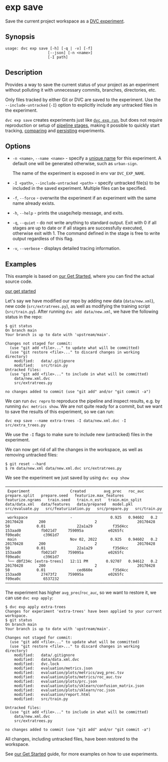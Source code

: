 # exp save

Save the current project workspace as a [DVC experiment].

[dvc experiment]: /doc/user-guide/experiment-management/experiments-overview

## Synopsis

```usage
usage: dvc exp save [-h] [-q | -v] [-f]
                   [--json] [-n <name>]
                   [-I path]
```

## Description

Provides a way to save the current status of your <abbr>project</abbr> as an
<abbr>experiment</abbr> without polluting it with unnecessary commits, branches,
directories, etc.

Only files tracked by either Git or DVC are saved to the experiment. Use the
`--include-untracked` (`-I`) option to explicitly include any untracked files in
the experiment.

`dvc exp save` creates <abbr>experiments</abbr> just like
[`dvc exp run`](/doc/command-reference/exp/run), but does not require
reproduction or setup of [pipeline stages](/doc/start/data-pipelines), making it
possible to quickly start tracking, [comparing] and [persisting] experiments.

[comparing]: /doc/user-guide/experiment-management/comparing-experiments
[persisting]: /doc/user-guide/experiment-management/persisting-experiments

## Options

- `-n <name>`, `--name <name>` - specify a [unique name] for this experiment. A
  default one will be generated otherwise, such as `urban-sign`.

  <admon type="tip">

  The name of the experiment is exposed in env var `DVC_EXP_NAME`.

  </admon>

- `-I <path>`, `--include-untracked <path>` - specify untracked file(s) to be
  included in the saved experiment. Multiple files can be specified.

- `-f`, `--force` - overwrite the experiment if an experiment with the same name
  already exists.

- `-h`, `--help` - prints the usage/help message, and exits.

- `-q`, `--quiet` - do not write anything to standard output. Exit with 0 if all
  stages are up to date or if all stages are successfully executed, otherwise
  exit with 1. The command defined in the stage is free to write output
  regardless of this flag.

- `-v`, `--verbose` - displays detailed tracing information.

[unique name]:
  https://dvc.org/doc/user-guide/experiment-management/experiments-overview#how-does-dvc-track-experiments

## Examples

<admon type="info">

This example is based on [our Get Started], where you can find the actual source
code.

[our get started](/doc/start/experiment-management/experiments)

</admon>

Let's say we have modified our repo by adding new data (`data/new.xml`), new
code (`src/extratrees.py`), as well as modifying the training script
(`src/train.py`). After running `dvc add data/new.xml`, we have the following
status in the repo:

```cli
$ git status
On branch main
Your branch is up to date with 'upstream/main'.

Changes not staged for commit:
  (use "git add <file>..." to update what will be committed)
  (use "git restore <file>..." to discard changes in working directory)
	modified:   data/.gitignore
	modified:   src/train.py
Untracked files:
  (use "git add <file>..." to include in what will be committed)
	data/new.xml.dvc
	src/extratrees.py

no changes added to commit (use "git add" and/or "git commit -a")
```

We can run `dvc repro` to reproduce the pipeline and inspect results, e.g. by
running `dvc metrics show`. We are not quite ready for a commit, but we want to
save the results of this experiment, so we can run:

```cli
dvc exp save --name extra-trees -I data/new.xml.dvc -I src/extra_trees.py
```

We use the `-I` flags to make sure to include new (untracked) files in the
experiment.

We can now get rid of all the changes in the workspace, as well as removing
untracked files:

```cli
$ git reset --hard
$ rm data/new.xml data/new.xml.dvc src/extratrees.py
```

We see the experiment we just saved by using `dvc exp show`

```dvctable
────────────────────────────────────────────────────────────────────────────────────────────────────────────────────────────────────────────────────────────────────────────────────────────────────────────────────────────────────────────────────────────────────────────────────────────────────────────────────────────
 Experiment                  Created        avg_prec   roc_auc   prepare.split   prepare.seed   featurize.max_features   featurize.ngrams   train.seed   train.n_est   train.min_split   data/data.xml   data/features   data/prepared   model.pkl   src/evaluate.py   src/featurization.py   src/prepare.py   src/train.py
────────────────────────────────────────────────────────────────────────────────────────────────────────────────────────────────────────────────────────────────────────────────────────────────────────────────────────────────────────────────────────────────────────────────────────────────────────────────────────────
 workspace                   -                 0.925   0.94602   0.2             20170428       200                      2                  20170428     50            0.01              22a1a29         f35d4cc         153aad0         fb021d7     759095a           e0265fc                f09ea0c          c3961d7
 main                        Nov 02, 2022      0.925   0.94602   0.2             20170428       200                      2                  20170428     50            0.01              22a1a29         f35d4cc         153aad0         fb021d7     759095a           e0265fc                f09ea0c          c3961d7
 └── d0f234c [extra-trees]   12:11 PM        0.92707   0.94612   0.2             20170428       200                      2                  20170428     50            0.01              ced660e         f35d4cc         153aad0         27473f2     759095a           e0265fc                f09ea0c          6537232
────────────────────────────────────────────────────────────────────────────────────────────────────────────────────────────────────────────────────────────────────────────────────────────────────────────────────────────────────────────────────────────────────────────────────────────────────────────────────────────
```

The experiment has higher `avg_prec`/`roc_auc`, so we want to restore it, we can
use `dvc exp apply`:

```cli
$ dvc exp apply extra-trees
Changes for experiment 'extra-trees' have been applied to your current workspace.
$ git status
On branch main
Your branch is up to date with 'upstream/main'.

Changes not staged for commit:
  (use "git add <file>..." to update what will be committed)
  (use "git restore <file>..." to discard changes in working directory)
	modified:   data/.gitignore
	modified:   data/data.xml.dvc
	modified:   dvc.lock
	modified:   evaluation/metrics.json
	modified:   evaluation/plots/metrics/avg_prec.tsv
	modified:   evaluation/plots/metrics/roc_auc.tsv
	modified:   evaluation/plots/prc.json
	modified:   evaluation/plots/sklearn/confusion_matrix.json
	modified:   evaluation/plots/sklearn/roc.json
	modified:   evaluation/report.html
	modified:   src/train.py

Untracked files:
  (use "git add <file>..." to include in what will be committed)
	data/new.xml.dvc
	src/extratrees.py

no changes added to commit (use "git add" and/or "git commit -a")
```

All changes, including untracked files, have been restored to the workspace.

<admon type="info">

See [our Get Started] guide, for more examples on how to use experiments.

[our get started]: /doc/start/experiment-management/experiments

</admon>
